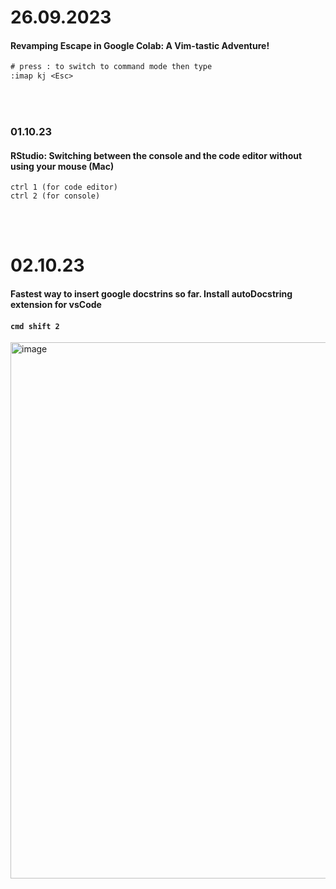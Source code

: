 # 26.09.2023
#### Revamping Escape in Google Colab: A Vim-tastic Adventure!

```txt
# press : to switch to command mode then type
:imap kj <Esc>
```

<br>
<br>


### 01.10.23
#### RStudio: Switching between the console and the code editor without using your mouse (Mac)

```command line
ctrl 1 (for code editor)
ctrl 2 (for console)
```


<br>
<br>

# 02.10.23
#### Fastest way to insert google docstrins so far. Install autoDocstring extension for vsCode
#### `cmd shift 2`

<img width="858" alt="image" src="https://github.com/GrigorijSchleifer/codeNewbie/assets/36699154/9ea7eb10-e568-4e2a-b5df-345d4c4c1aa4">